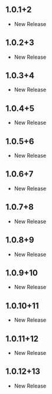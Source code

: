 
## 1.0.1+2
* New Release

## 1.0.2+3
* New Release

## 1.0.3+4
* New Release

## 1.0.4+5
* New Release

## 1.0.5+6
* New Release

## 1.0.6+7
* New Release

## 1.0.7+8
* New Release

## 1.0.8+9
* New Release

## 1.0.9+10
* New Release

## 1.0.10+11
* New Release

## 1.0.11+12
* New Release

## 1.0.12+13
* New Release

